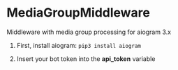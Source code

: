 # MediaGroupMiddleware
Middleware with media group processing for aiogram 3.x

1) First, install aiogram:
```pip3 install aiogram```

2) Insert your bot token into the **api_token** variable